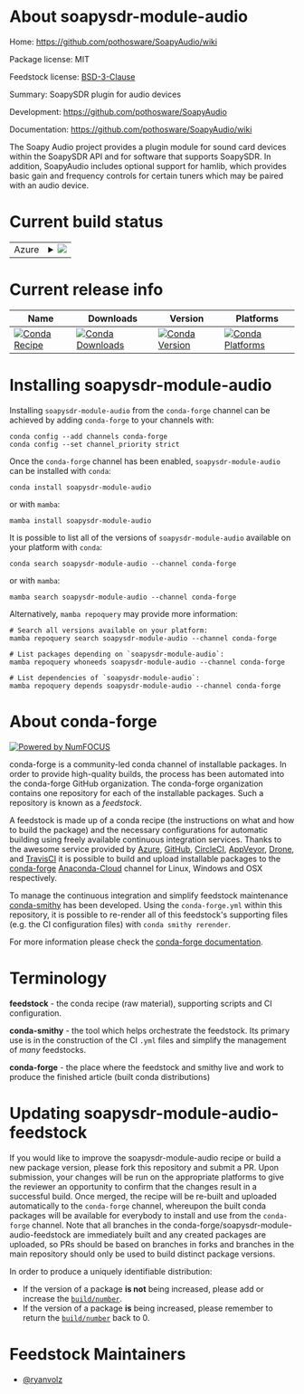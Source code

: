 About soapysdr-module-audio
===========================

Home: https://github.com/pothosware/SoapyAudio/wiki

Package license: MIT

Feedstock license: [BSD-3-Clause](https://github.com/conda-forge/soapysdr-module-audio-feedstock/blob/main/LICENSE.txt)

Summary: SoapySDR plugin for audio devices

Development: https://github.com/pothosware/SoapyAudio

Documentation: https://github.com/pothosware/SoapyAudio/wiki

The Soapy Audio project provides a plugin module for sound card devices within the SoapySDR API and for software that supports SoapySDR. In addition, SoapyAudio includes optional support for hamlib, which provides basic gain and frequency controls for certain tuners which may be paired with an audio device.


Current build status
====================


<table>
    
  <tr>
    <td>Azure</td>
    <td>
      <details>
        <summary>
          <a href="https://dev.azure.com/conda-forge/feedstock-builds/_build/latest?definitionId=18394&branchName=main">
            <img src="https://dev.azure.com/conda-forge/feedstock-builds/_apis/build/status/soapysdr-module-audio-feedstock?branchName=main">
          </a>
        </summary>
        <table>
          <thead><tr><th>Variant</th><th>Status</th></tr></thead>
          <tbody><tr>
              <td>linux_64</td>
              <td>
                <a href="https://dev.azure.com/conda-forge/feedstock-builds/_build/latest?definitionId=18394&branchName=main">
                  <img src="https://dev.azure.com/conda-forge/feedstock-builds/_apis/build/status/soapysdr-module-audio-feedstock?branchName=main&jobName=linux&configuration=linux%20linux_64_" alt="variant">
                </a>
              </td>
            </tr><tr>
              <td>linux_aarch64</td>
              <td>
                <a href="https://dev.azure.com/conda-forge/feedstock-builds/_build/latest?definitionId=18394&branchName=main">
                  <img src="https://dev.azure.com/conda-forge/feedstock-builds/_apis/build/status/soapysdr-module-audio-feedstock?branchName=main&jobName=linux&configuration=linux%20linux_aarch64_" alt="variant">
                </a>
              </td>
            </tr><tr>
              <td>linux_ppc64le</td>
              <td>
                <a href="https://dev.azure.com/conda-forge/feedstock-builds/_build/latest?definitionId=18394&branchName=main">
                  <img src="https://dev.azure.com/conda-forge/feedstock-builds/_apis/build/status/soapysdr-module-audio-feedstock?branchName=main&jobName=linux&configuration=linux%20linux_ppc64le_" alt="variant">
                </a>
              </td>
            </tr><tr>
              <td>osx_64</td>
              <td>
                <a href="https://dev.azure.com/conda-forge/feedstock-builds/_build/latest?definitionId=18394&branchName=main">
                  <img src="https://dev.azure.com/conda-forge/feedstock-builds/_apis/build/status/soapysdr-module-audio-feedstock?branchName=main&jobName=osx&configuration=osx%20osx_64_" alt="variant">
                </a>
              </td>
            </tr><tr>
              <td>osx_arm64</td>
              <td>
                <a href="https://dev.azure.com/conda-forge/feedstock-builds/_build/latest?definitionId=18394&branchName=main">
                  <img src="https://dev.azure.com/conda-forge/feedstock-builds/_apis/build/status/soapysdr-module-audio-feedstock?branchName=main&jobName=osx&configuration=osx%20osx_arm64_" alt="variant">
                </a>
              </td>
            </tr><tr>
              <td>win_64</td>
              <td>
                <a href="https://dev.azure.com/conda-forge/feedstock-builds/_build/latest?definitionId=18394&branchName=main">
                  <img src="https://dev.azure.com/conda-forge/feedstock-builds/_apis/build/status/soapysdr-module-audio-feedstock?branchName=main&jobName=win&configuration=win%20win_64_" alt="variant">
                </a>
              </td>
            </tr>
          </tbody>
        </table>
      </details>
    </td>
  </tr>
</table>

Current release info
====================

| Name | Downloads | Version | Platforms |
| --- | --- | --- | --- |
| [![Conda Recipe](https://img.shields.io/badge/recipe-soapysdr--module--audio-green.svg)](https://anaconda.org/conda-forge/soapysdr-module-audio) | [![Conda Downloads](https://img.shields.io/conda/dn/conda-forge/soapysdr-module-audio.svg)](https://anaconda.org/conda-forge/soapysdr-module-audio) | [![Conda Version](https://img.shields.io/conda/vn/conda-forge/soapysdr-module-audio.svg)](https://anaconda.org/conda-forge/soapysdr-module-audio) | [![Conda Platforms](https://img.shields.io/conda/pn/conda-forge/soapysdr-module-audio.svg)](https://anaconda.org/conda-forge/soapysdr-module-audio) |

Installing soapysdr-module-audio
================================

Installing `soapysdr-module-audio` from the `conda-forge` channel can be achieved by adding `conda-forge` to your channels with:

```
conda config --add channels conda-forge
conda config --set channel_priority strict
```

Once the `conda-forge` channel has been enabled, `soapysdr-module-audio` can be installed with `conda`:

```
conda install soapysdr-module-audio
```

or with `mamba`:

```
mamba install soapysdr-module-audio
```

It is possible to list all of the versions of `soapysdr-module-audio` available on your platform with `conda`:

```
conda search soapysdr-module-audio --channel conda-forge
```

or with `mamba`:

```
mamba search soapysdr-module-audio --channel conda-forge
```

Alternatively, `mamba repoquery` may provide more information:

```
# Search all versions available on your platform:
mamba repoquery search soapysdr-module-audio --channel conda-forge

# List packages depending on `soapysdr-module-audio`:
mamba repoquery whoneeds soapysdr-module-audio --channel conda-forge

# List dependencies of `soapysdr-module-audio`:
mamba repoquery depends soapysdr-module-audio --channel conda-forge
```


About conda-forge
=================

[![Powered by
NumFOCUS](https://img.shields.io/badge/powered%20by-NumFOCUS-orange.svg?style=flat&colorA=E1523D&colorB=007D8A)](https://numfocus.org)

conda-forge is a community-led conda channel of installable packages.
In order to provide high-quality builds, the process has been automated into the
conda-forge GitHub organization. The conda-forge organization contains one repository
for each of the installable packages. Such a repository is known as a *feedstock*.

A feedstock is made up of a conda recipe (the instructions on what and how to build
the package) and the necessary configurations for automatic building using freely
available continuous integration services. Thanks to the awesome service provided by
[Azure](https://azure.microsoft.com/en-us/services/devops/), [GitHub](https://github.com/),
[CircleCI](https://circleci.com/), [AppVeyor](https://www.appveyor.com/),
[Drone](https://cloud.drone.io/welcome), and [TravisCI](https://travis-ci.com/)
it is possible to build and upload installable packages to the
[conda-forge](https://anaconda.org/conda-forge) [Anaconda-Cloud](https://anaconda.org/)
channel for Linux, Windows and OSX respectively.

To manage the continuous integration and simplify feedstock maintenance
[conda-smithy](https://github.com/conda-forge/conda-smithy) has been developed.
Using the ``conda-forge.yml`` within this repository, it is possible to re-render all of
this feedstock's supporting files (e.g. the CI configuration files) with ``conda smithy rerender``.

For more information please check the [conda-forge documentation](https://conda-forge.org/docs/).

Terminology
===========

**feedstock** - the conda recipe (raw material), supporting scripts and CI configuration.

**conda-smithy** - the tool which helps orchestrate the feedstock.
                   Its primary use is in the construction of the CI ``.yml`` files
                   and simplify the management of *many* feedstocks.

**conda-forge** - the place where the feedstock and smithy live and work to
                  produce the finished article (built conda distributions)


Updating soapysdr-module-audio-feedstock
========================================

If you would like to improve the soapysdr-module-audio recipe or build a new
package version, please fork this repository and submit a PR. Upon submission,
your changes will be run on the appropriate platforms to give the reviewer an
opportunity to confirm that the changes result in a successful build. Once
merged, the recipe will be re-built and uploaded automatically to the
`conda-forge` channel, whereupon the built conda packages will be available for
everybody to install and use from the `conda-forge` channel.
Note that all branches in the conda-forge/soapysdr-module-audio-feedstock are
immediately built and any created packages are uploaded, so PRs should be based
on branches in forks and branches in the main repository should only be used to
build distinct package versions.

In order to produce a uniquely identifiable distribution:
 * If the version of a package **is not** being increased, please add or increase
   the [``build/number``](https://docs.conda.io/projects/conda-build/en/latest/resources/define-metadata.html#build-number-and-string).
 * If the version of a package **is** being increased, please remember to return
   the [``build/number``](https://docs.conda.io/projects/conda-build/en/latest/resources/define-metadata.html#build-number-and-string)
   back to 0.

Feedstock Maintainers
=====================

* [@ryanvolz](https://github.com/ryanvolz/)

